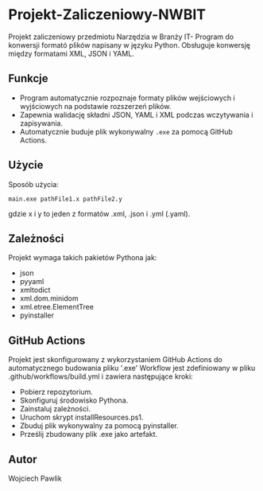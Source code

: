 # Projekt-Zaliczeniowy-NWBIT
Projekt zaliczeniowy przedmiotu Narzędzia w Branży IT- Program do konwersji formató plików napisany w języku Python.
Obsługuje konwersję między formatami XML, JSON i YAML.

## Funkcje
* Program automatycznie rozpoznaje formaty plików wejściowych i wyjściowych na podstawie rozszerzeń plików.
* Zapewnia walidację składni JSON, YAML i XML podczas wczytywania i zapisywania.
* Automatycznie buduje plik wykonywalny `.exe` za pomocą GitHub Actions.

## Użycie
Sposób użycia: 
```
main.exe pathFile1.x pathFile2.y
```
gdzie x i y to jeden z formatów .xml, .json i .yml (.yaml).

## Zależności
Projekt wymaga takich pakietów Pythona jak:
* json
* pyyaml
* xmltodict
* xml.dom.minidom
* xml.etree.ElementTree
* pyinstaller

## GitHub Actions
Projekt jest skonfigurowany z wykorzystaniem GitHub Actions do automatycznego budowania pliku '.exe'
Workflow jest zdefiniowany w pliku .github/workflows/build.yml i zawiera następujące kroki:
* Pobierz repozytorium.
* Skonfiguruj środowisko Pythona.
* Zainstaluj zależności.
* Uruchom skrypt installResources.ps1.
* Zbuduj plik wykonywalny za pomocą pyinstaller.
* Prześlij zbudowany plik .exe jako artefakt.

## Autor
Wojciech Pawlik
